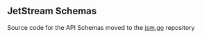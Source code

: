 ## JetStream Schemas

Source code for the API Schemas moved to the [jsm.go](https://github.com/nats-io/jsm.go) repository
